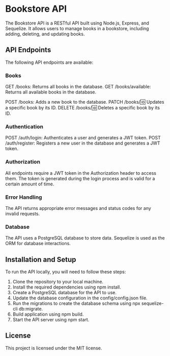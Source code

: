 # Bookstore API
The Bookstore API is a RESTful API built using Node.js, Express, and Sequelize. It allows users to manage books in a bookstore, including adding, deleting, and updating books.

## API Endpoints
The following API endpoints are available:

### Books
GET /books: Returns all books in the database.
GET /books/available: Returns all available books in the database.

POST /books: Adds a new book to the database.
PATCH /books/:id: Updates a specific book by its ID.
DELETE /books/:id: Deletes a specific book by its ID.

### Authentication
POST /auth/login: Authenticates a user and generates a JWT token.
POST /auth/register: Registers a new user in the database and generates a JWT token.

### Authorization
All endpoints require a JWT token in the Authorization header to access them. The token is generated during the login process and is valid for a certain amount of time.

### Error Handling
The API returns appropriate error messages and status codes for any invalid requests.

### Database
The API uses a PostgreSQL database to store data. Sequelize is used as the ORM for database interactions.

## Installation and Setup
To run the API locally, you will need to follow these steps:

1. Clone the repository to your local machine.
2. Install the required dependencies using npm install.
3. Create a PostgreSQL database for the API to use.
4. Update the database configuration in the config/config.json file.
5. Run the migrations to create the database schema using npx sequelize-cli db:migrate.
6. Build application using npm build.
7. Start the API server using npm start.

## License
This project is licensed under the MIT license.